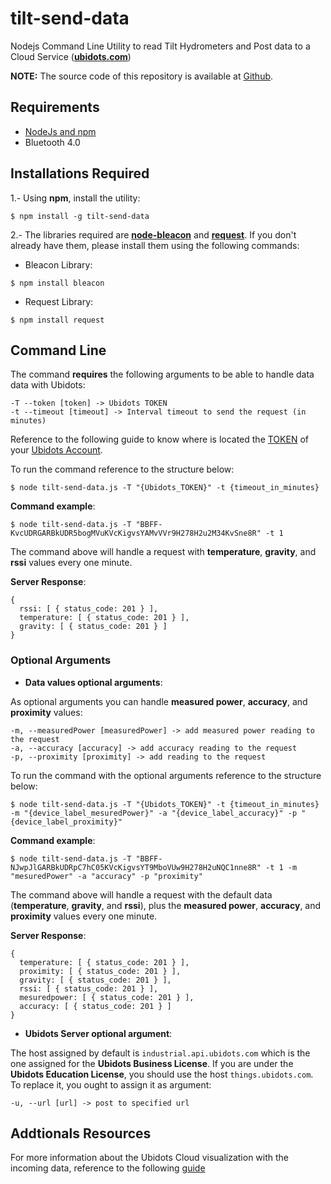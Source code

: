 # tilt-send-data                                                                                                                                                                                                                                                               
                                                                                                                                                                                                                                                                               
Nodejs Command Line Utility to read Tilt Hydrometers and Post data to a Cloud Service (**[ubidots.com](https://ubidots.com/)**)                                                                                                                                                                                          
                                                                                                                                                                                                                                                                               
**NOTE:** The source code of this repository is available at [Github](https://github.com/baronbrew/tilt-scan).                                                                                                                                                                  
                                                                                                                                                                                                                                                                               
## Requirements                                                                                                                                                                                                                                                                
                                                                                                                                                                                                                                                                               
* [NodeJs and npm](https://gist.github.com/isaacs/579814#file-node-and-npm-in-30-seconds-sh)                                                                                                                                                                                   
* Bluetooth 4.0                                                                                                                                                                                                                                                                
                                                                                                                                                                                                                                                                               
## Installations Required                                                                                                                                                                                                                                                      
                                                                                                                                                                                                                                                                               
1.- Using **npm**, install the utility:                                                                                                                                                                                                                                          
                                                                                                                                                                                                                                                                               
```                                                                                                                                                                                                                                                                            
$ npm install -g tilt-send-data                                                                                                                                                                                                                                                
```                                                                                                                                                                                                                                                                            
2.- The libraries required are [**node-bleacon**](https://github.com/sandeepmistry/node-bleacon) and [**request**](https://github.com/request/request). If you don't already have them, please install them using the following commands:                                       

* Bleacon Library: 

```
$ npm install bleacon
```

* Request Library:

```
$ npm install request
```

## Command Line

The command **requires** the following arguments to be able to handle data data with Ubidots:

```
-T --token [token] -> Ubidots TOKEN
-t --timeout [timeout] -> Interval timeout to send the request (in minutes)
```

Reference to the following guide to know where is located the [TOKEN](http://help.ubidots.com/user-guides/find-your-token-from-your-ubidots-account) of your [Ubidots Account](https://industrial.ubidots.com/accounts/signin/).

To run the command reference to the structure below: 

```
$ node tilt-send-data.js -T "{Ubidots_TOKEN}" -t {timeout_in_minutes} 
```

**Command example**:

```
$ node tilt-send-data.js -T "BBFF-KvcUDRGARBkUDR5bogMVuKVcKigvsYAMvVVr9H278H2u2M34KvSne8R" -t 1
```

The command above will handle a request with **temperature**, **gravity**, and **rssi** values every one minute.

**Server Response**:

```
{ 
  rssi: [ { status_code: 201 } ],
  temperature: [ { status_code: 201 } ],
  gravity: [ { status_code: 201 } ] 
}

```

### Optional Arguments

* **Data values optional arguments**:
 
As optional arguments you can handle **measured power**, **accuracy**, and **proximity** values:

```
-m, --measuredPower [measuredPower] -> add measured power reading to the request
-a, --accuracy [accuracy] -> add accuracy reading to the request
-p, --proximity [proximity] -> add reading to the request

```

To run the command with the optional arguments reference to the structure below:

```
$ node tilt-send-data.js -T "{Ubidots_TOKEN}" -t {timeout_in_minutes} -m "{device_label_mesuredPower}" -a "{device_label_accuracy}" -p "{device_label_proximity}"
```

**Command example**:

```
$ node tilt-send-data.js -T "BBFF-NJwpJlGARBkUDRpC7hC05KVcKigvsYT9MboVUw9H278H2uNQC1nne8R" -t 1 -m "mesuredPower" -a "accuracy" -p "proximity"
```

The command above will handle a request with the default data (**temperature**, **gravity**, and **rssi**), plus the **measured power**, **accuracy**, and **proximity** values every one minute.

**Server Response**:

```
{ 
  temperature: [ { status_code: 201 } ],                                                                                                                                                                                                                                       
  proximity: [ { status_code: 201 } ],                                                                                                                                                                                                                                         
  gravity: [ { status_code: 201 } ],                                                                                                                                                                                                                                           
  rssi: [ { status_code: 201 } ],                                                                                                                                                                                                                                              
  mesuredpower: [ { status_code: 201 } ],                                                                                                                                                                                                                                      
  accuracy: [ { status_code: 201 } ] 
} 
```

* **Ubidots Server optional argument**:

The host assigned by default is `industrial.api.ubidots.com` which is the one assigned for the **Ubidots Business License**. If you are under the **Ubidots Education License**, you should use the host `things.ubidots.com`. To replace it, you ought to assign it as argument:

```
-u, --url [url] -> post to specified url 
```
 
## Addtionals Resources

For more information about the Ubidots Cloud visualization with the incoming data, reference to the following [guide](http://help.ubidots.com/iot-projects-tutorials/connect-the-tilt-hydrometer-raspberry-pi-to-ubidots)
